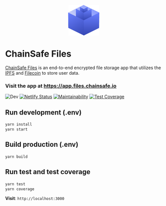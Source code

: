 <p align="center" style="margin-bottom: 0px !important;">
    <img src="../common-components/src/Logos/ChainSafe-Files-logo.png" alt="Chainsafe Files logo"/>
</p>

# ChainSafe Files
[ChainSafe Files](https://files.chainsafe.io) is an end-to-end encrypted file storage app that utilizes the [IPFS](https://ipfs.io) and [Filecoin](https://filecoin.io) to store user data. 

### Visit the app at https://app.files.chainsafe.io


![Dev](https://github.com/imploy/files-ui/workflows/Dev/badge.svg?branch=dev)
[![Netlify Status](https://api.netlify.com/api/v1/badges/cb6afc46-ec5d-4cac-91c2-dbd0d866b89a/deploy-status)](https://app.netlify.com/sites/angry-lewin-719dd6/deploys)
[![Maintainability](https://api.codeclimate.com/v1/badges/6a9b1984bc9622792d3e/maintainability)](https://codeclimate.com/repos/5f0224802dfa0b018f0021b0/maintainability)
[![Test Coverage](https://api.codeclimate.com/v1/badges/6a9b1984bc9622792d3e/test_coverage)](https://codeclimate.com/repos/5f0224802dfa0b018f0021b0/test_coverage)

## Run development (.env)

```
yarn install
yarn start
```

## Build production (.env)

```
yarn build
```

## Run test and test coverage

```
yarn test
yarn coverage
```

**Visit**: `http://localhost:3000`
